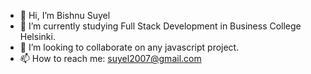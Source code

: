 - 👋 Hi, I’m Bishnu Suyel
- 🌱 I’m currently studying Full Stack Development in Business College Helsinki.
- 💞️ I’m looking to collaborate on any javascript project.
- 📫 How to reach me: suyel2007@gmail.com
  
<!---
Bis10/Bis10 is a ✨ special ✨ repository because its `README.md` (this file) appears on your GitHub profile.
You can click the Preview link to take a look at your changes.
--->
